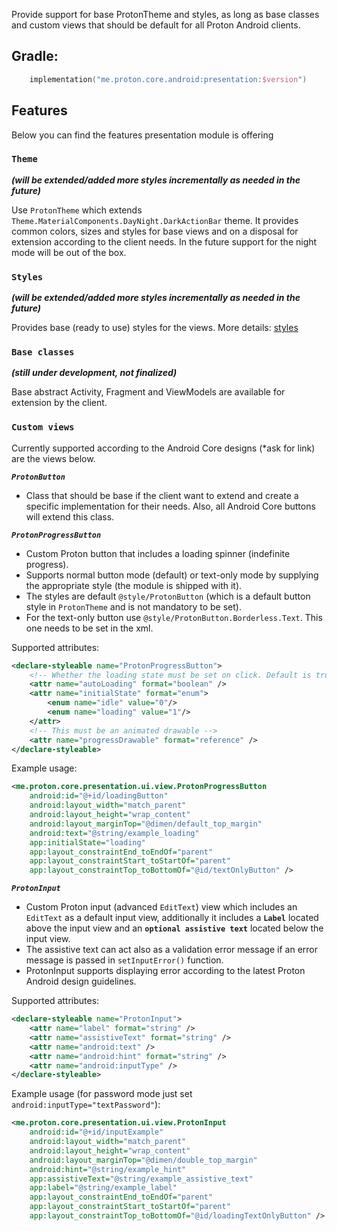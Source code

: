 Provide support for base ProtonTheme and styles, as long as base classes and custom views that 
should be default for all Proton Android clients.

## Gradle:
```kotlin
    implementation("me.proton.core.android:presentation:$version")
```

 
## Features
Below you can find the features presentation module is offering


### **`Theme`**
***(will be extended/added more styles incrementally as needed in the future)***

Use `ProtonTheme` which extends `Theme.MaterialComponents.DayNight.DarkActionBar` theme. 
It provides common colors, sizes and styles for base views and on a disposal for extension according to the client needs. 
In the future support for the night mode will be out of the box.


### **`Styles`**
***(will be extended/added more styles incrementally as needed in the future)***

Provides base (ready to use) styles for the views. More details: [styles](src/main/res/values)


### **`Base classes`**
***(still under development, not finalized)***

Base abstract Activity, Fragment and ViewModels are available for extension by the client. 


### `Custom views`
Currently supported according to the Android Core designs (*ask for link) are the views below.

***`ProtonButton`***

- Class that should be base if the client want to extend and create a specific implementation for their needs. 
Also, all Android Core buttons will extend this class.


***`ProtonProgressButton`***
- Custom Proton button that includes a loading spinner (indefinite progress).
- Supports normal button mode (default) or text-only mode by supplying the appropriate style (the module is shipped with it).
- The styles are default `@style/ProtonButton` (which is a default button style in `ProtonTheme` and is not mandatory to be set).
- For the text-only button use `@style/ProtonButton.Borderless.Text`. This one needs to be set in the xml.

Supported attributes:
```xml
<declare-styleable name="ProtonProgressButton">
    <!-- Whether the loading state must be set on click. Default is true -->
    <attr name="autoLoading" format="boolean" />
    <attr name="initialState" format="enum">
        <enum name="idle" value="0"/>
        <enum name="loading" value="1"/>
    </attr>
    <!-- This must be an animated drawable -->
    <attr name="progressDrawable" format="reference" />
</declare-styleable>
```

Example usage:
```xml
<me.proton.core.presentation.ui.view.ProtonProgressButton
    android:id="@+id/loadingButton"
    android:layout_width="match_parent"
    android:layout_height="wrap_content"
    android:layout_marginTop="@dimen/default_top_margin"
    android:text="@string/example_loading"
    app:initialState="loading"
    app:layout_constraintEnd_toEndOf="parent"
    app:layout_constraintStart_toStartOf="parent"
    app:layout_constraintTop_toBottomOf="@id/textOnlyButton" />
```

***`ProtonInput`***

- Custom Proton input (advanced `EditText`) view which includes an `EditText` as a default input 
view, additionally it includes a **`Label`** located above the input view and an 
**`optional assistive text`** located below the input view.
- The assistive text can act also as a validation error message if an error message is passed in 
`setInputError()` function.
- ProtonInput supports displaying error according to the latest Proton Android design guidelines. 

Supported attributes: 
```xml
<declare-styleable name="ProtonInput">
    <attr name="label" format="string" />
    <attr name="assistiveText" format="string" />
    <attr name="android:text" />
    <attr name="android:hint" format="string" />
    <attr name="android:inputType" />
</declare-styleable>
```
Example usage (for password mode just set `android:inputType="textPassword"`):
```xml
<me.proton.core.presentation.ui.view.ProtonInput
    android:id="@+id/inputExample"
    android:layout_width="match_parent"
    android:layout_height="wrap_content"
    android:layout_marginTop="@dimen/double_top_margin"
    android:hint="@string/example_hint"
    app:assistiveText="@string/example_assistive_text"
    app:label="@string/example_label"
    app:layout_constraintEnd_toEndOf="parent"
    app:layout_constraintStart_toStartOf="parent"
    app:layout_constraintTop_toBottomOf="@id/loadingTextOnlyButton" />
```
